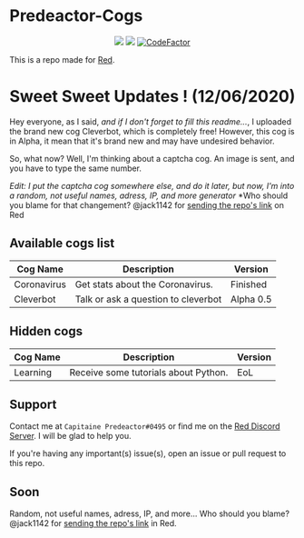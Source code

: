 # Predeactor-Cogs

<p align="center">
  <img src="https://repository-images.githubusercontent.com/245725383/2fbcee00-906c-11ea-8da9-ecbb66c5b7d4">
  <img src="https://img.shields.io/badge/Made%20for-Red%20v3-red?logo=discord">
  <a href="https://www.codefactor.io/repository/github/predeactor/predeactor-cogs"><img src="https://www.codefactor.io/repository/github/predeactor/predeactor-cogs/badge" alt="CodeFactor" /></a>
  
</p>

This is a repo made for [Red](https://github.com/Cog-Creators/Red-DiscordBot).

# Sweet Sweet Updates ! (12/06/2020)

Hey everyone, as I said, *and if I don't forget to fill this readme...*, I uploaded the brand new cog Cleverbot, which is completely free!
However, this cog is in Alpha, it mean that it's brand new and may have undesired behavior.

So, what now? Well, I'm thinking about a captcha cog. An image is sent, and you have to type the same number.

*Edit: I put the captcha cog somewhere else, and do it later, but now, I'm into a random, not useful names, adress, IP, and more generator*
*Who should you blame for that changement? @jack1142 for [sending the repo's link](https://discordapp.com/channels/133049272517001216/133081046869737472/723165864035221596) on Red

## Available cogs list

| Cog Name     | Description                                          | Version    |
| ------------ | ---------------------------------------------------- | ---------- |
| Coronavirus  | Get stats about the Coronavirus.                     | Finished   |
| Cleverbot    | Talk or ask a question to cleverbot                  | Alpha 0.5  |

## Hidden cogs

| Cog Name     | Description                                          | Version    |
| ------------ | ---------------------------------------------------- | ---------- |
| Learning     | Receive some tutorials about Python.                 | EoL        |

## Support

Contact me at `Capitaine Predeactor#0495` or find me on the [Red Discord Server](https://discord.gg/red). I will be glad to help you.

If you're having any important(s) issue(s), open an issue or pull request to this repo.

## Soon

Random, not useful names, adress, IP, and more...
Who should you blame? @jack1142 for [sending the repo's link](https://discordapp.com/channels/133049272517001216/133081046869737472/723165864035221596) in Red.